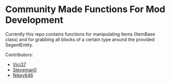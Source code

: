 # Community Made Functions For Mod Development

Currently this repo contains functions for manipulating Items (ItemBase class)
and for grabbing all blocks of a certain type around the provided SegentEntity.

Contributors:
* [Vici37](https://github.com/Vici37)
* [Steveman0](https://github.com/steveman0)
* [Nikey646](https://github.com/Nikey646)
